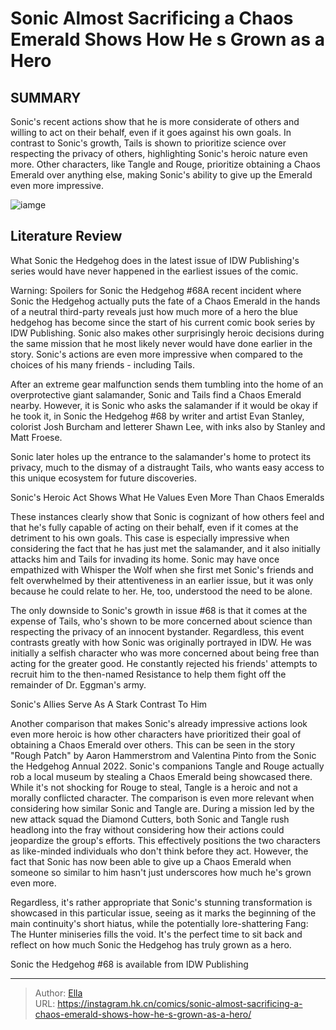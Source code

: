 # Sonic Almost Sacrificing a Chaos Emerald Shows How He s Grown as a Hero


## SUMMARY 



  Sonic&#39;s recent actions show that he is more considerate of others and willing to act on their behalf, even if it goes against his own goals.   In contrast to Sonic&#39;s growth, Tails is shown to prioritize science over respecting the privacy of others, highlighting Sonic&#39;s heroic nature even more.   Other characters, like Tangle and Rouge, prioritize obtaining a Chaos Emerald over anything else, making Sonic&#39;s ability to give up the Emerald even more impressive.  

![iamge](https://static1.srcdn.com/wordpress/wp-content/uploads/2024/01/sonic-with-a-chaos-emerald.jpg)

## Literature Review

What Sonic the Hedgehog does in the latest issue of IDW Publishing&#39;s series would have never happened in the earliest issues of the comic.




Warning: Spoilers for Sonic the Hedgehog #68A recent incident where Sonic the Hedgehog actually puts the fate of a Chaos Emerald in the hands of a neutral third-party reveals just how much more of a hero the blue hedgehog has become since the start of his current comic book series by IDW Publishing. Sonic also makes other surprisingly heroic decisions during the same mission that he most likely never would have done earlier in the story. Sonic&#39;s actions are even more impressive when compared to the choices of his many friends - including Tails.




After an extreme gear malfunction sends them tumbling into the home of an overprotective giant salamander, Sonic and Tails find a Chaos Emerald nearby. However, it is Sonic who asks the salamander if it would be okay if he took it, in Sonic the Hedgehog #68 by writer and artist Evan Stanley, colorist Josh Burcham and letterer Shawn Lee, with inks also by Stanley and Matt Froese.

          

Sonic later holes up the entrance to the salamander&#39;s home to protect its privacy, much to the dismay of a distraught Tails, who wants easy access to this unique ecosystem for future discoveries.


 Sonic&#39;s Heroic Act Shows What He Values Even More Than Chaos Emeralds 
          




These instances clearly show that Sonic is cognizant of how others feel and that he&#39;s fully capable of acting on their behalf, even if it comes at the detriment to his own goals. This case is especially impressive when considering the fact that he has just met the salamander, and it also initially attacks him and Tails for invading its home. Sonic may have once empathized with Whisper the Wolf when she first met Sonic&#39;s friends and felt overwhelmed by their attentiveness in an earlier issue, but it was only because he could relate to her. He, too, understood the need to be alone.

The only downside to Sonic&#39;s growth in issue #68 is that it comes at the expense of Tails, who&#39;s shown to be more concerned about science than respecting the privacy of an innocent bystander. Regardless, this event contrasts greatly with how Sonic was originally portrayed in IDW. He was initially a selfish character who was more concerned about being free than acting for the greater good. He constantly rejected his friends&#39; attempts to recruit him to the then-named Resistance to help them fight off the remainder of Dr. Eggman&#39;s army.






 Sonic&#39;s Allies Serve As A Stark Contrast To Him 
          

Another comparison that makes Sonic&#39;s already impressive actions look even more heroic is how other characters have prioritized their goal of obtaining a Chaos Emerald over others. This can be seen in the story &#34;Rough Patch&#34; by Aaron Hammerstrom and Valentina Pinto from the Sonic the Hedgehog Annual 2022. Sonic&#39;s companions Tangle and Rouge actually rob a local museum by stealing a Chaos Emerald being showcased there. While it&#39;s not shocking for Rouge to steal, Tangle is a heroic and not a morally conflicted character. The comparison is even more relevant when considering how similar Sonic and Tangle are. During a mission led by the new attack squad the Diamond Cutters, both Sonic and Tangle rush headlong into the fray without considering how their actions could jeopardize the group&#39;s efforts. This effectively positions the two characters as like-minded individuals who don&#39;t think before they act. However, the fact that Sonic has now been able to give up a Chaos Emerald when someone so similar to him hasn&#39;t just underscores how much he&#39;s grown even more.




Regardless, it&#39;s rather appropriate that Sonic&#39;s stunning transformation is showcased in this particular issue, seeing as it marks the beginning of the main continuity&#39;s short hiatus, while the potentially lore-shattering Fang: The Hunter miniseries fills the void. It&#39;s the perfect time to sit back and reflect on how much Sonic the Hedgehog has truly grown as a hero.



Sonic the Hedgehog #68 is available from IDW Publishing





---

> Author: [Ella](https://instagram.hk.cn/)  
> URL: https://instagram.hk.cn/comics/sonic-almost-sacrificing-a-chaos-emerald-shows-how-he-s-grown-as-a-hero/  

